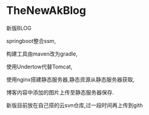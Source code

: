 # TheNewAkBlog

新版BLOG

springboot整合ssm,

构建工具由maven改为gradle,

使用Undertow代替Tomcat,

使用nginx搭建静态服务器,静态资源从静态服务器获取,

博客内容中添加的图片上传至静态服务器保存.

新版目前放在自己搭的云svn仓库,过一段时间再上传到gith

